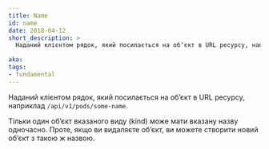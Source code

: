 ```yaml
---
title: Name
id: name
date: 2018-04-12
short_description: >
  Наданий клієнтом рядок, який посилається на обʼєкт в URL ресурсу, наприклад `/api/v1/pods/some-name`.

aka: 
tags:
- fundamental
---
```


Наданий клієнтом рядок, який посилається на обʼєкт в URL ресурсу, наприклад `/api/v1/pods/some-name`.

<!--more--> 

Тільки один обʼєкт вказаного виду (kind) може мати вказану назву одночасно. Проте, якщо ви видаляєте обʼєкт, ви можете створити новий обʼєкт з такою ж назвою.
